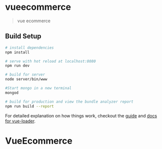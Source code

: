 # vueecommerce

> vue ecommerce

## Build Setup

``` bash
# install dependencies
npm install

# serve with hot reload at localhost:8080
npm run dev

# build for server
node server/bin/www

#Start mongo in a new terminal
mongod

# build for production and view the bundle analyzer report
npm run build --report

```

For detailed explanation on how things work, checkout the [guide](http://vuejs-templates.github.io/webpack/) and [docs for vue-loader](http://vuejs.github.io/vue-loader).
# VueEcommerce
